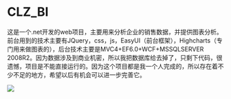 # CLZ_BI
这是一个.net开发的web项目，主要用来分析企业的销售数据，并提供图表分析。前台用到的技术主要有JQuery，css，js，EasyUI（前台框架），Highcharts（专门用来做图表的），后台技术主要是MVC4+EF6.0+WCF+MSSQLSERVER 2008R2。因为数据涉及到商业机密，所以我把数据库给去掉了，只剩下代码，很遗憾，项目是不能直接运行的。因为这个项目都是我一个人完成的，所以存在着不少不足的地方，希望以后有机会可以进一步完善它。

![](http://m.xdclz.com/uploads/o/otdcdf1414660570/8/8/6/5/569dabfb01814.png)
